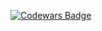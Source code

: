 [![Codewars Badge](https://www.codewars.com/users/itislu/badges/large)](https://www.codewars.com/users/itislu)
